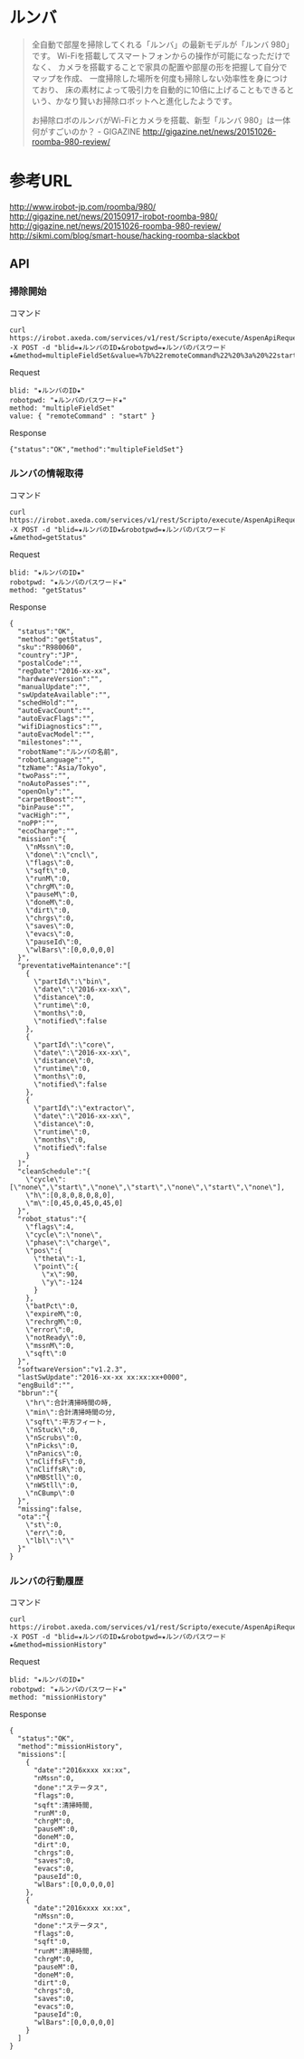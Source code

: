 
# ルンバ

>全自動で部屋を掃除してくれる「ルンバ」の最新モデルが「ルンバ 980」です。
>Wi-Fiを搭載してスマートフォンからの操作が可能になっただけでなく、
>カメラを搭載することで家具の配置や部屋の形を把握して自分でマップを作成、
>一度掃除した場所を何度も掃除しない効率性を身につけており、
>床の素材によって吸引力を自動的に10倍に上げることもできるという、かなり賢いお掃除ロボットへと進化したようです。
>
> お掃除ロボのルンバがWi-Fiとカメラを搭載、新型「ルンバ 980」は一体何がすごいのか？ - GIGAZINE
> http://gigazine.net/news/20151026-roomba-980-review/

# 参考URL
http://www.irobot-jp.com/roomba/980/  
http://gigazine.net/news/20150917-irobot-roomba-980/  
http://gigazine.net/news/20151026-roomba-980-review/  
http://sikmi.com/blog/smart-house/hacking-roomba-slackbot



## API 

### 掃除開始

コマンド
```
curl https://irobot.axeda.com/services/v1/rest/Scripto/execute/AspenApiRequest -X POST -d "blid=★ルンバのID★&robotpwd=★ルンバのパスワード★&method=multipleFieldSet&value=%7b%22remoteCommand%22%20%3a%20%22start%22%7d"
```

Request
```
blid: "★ルンバのID★"
robotpwd: "★ルンバのパスワード★"
method: "multipleFieldSet"
value: { "remoteCommand" : "start" }
```

Response
```
{"status":"OK","method":"multipleFieldSet"}
```


### ルンバの情報取得

コマンド
```
curl https://irobot.axeda.com/services/v1/rest/Scripto/execute/AspenApiRequest -X POST -d "blid=★ルンバのID★&robotpwd=★ルンバのパスワード★&method=getStatus"
```

Request
```
blid: "★ルンバのID★"
robotpwd: "★ルンバのパスワード★"
method: "getStatus"
```

Response
```
{
  "status":"OK",
  "method":"getStatus",
  "sku":"R980060",
  "country":"JP",
  "postalCode":"",
  "regDate":"2016-xx-xx",
  "hardwareVersion":"",
  "manualUpdate":"",
  "swUpdateAvailable":"",
  "schedHold":"",
  "autoEvacCount":"",
  "autoEvacFlags":"",
  "wifiDiagnostics":"",
  "autoEvacModel":"",
  "milestones":"",
  "robotName":"ルンバの名前",
  "robotLanguage":"",
  "tzName":"Asia/Tokyo",
  "twoPass":"",
  "noAutoPasses":"",
  "openOnly":"",
  "carpetBoost":"",
  "binPause":"",
  "vacHigh":"",
  "noPP":"",
  "ecoCharge":"",
  "mission":"{
    \"nMssn\":0,
    \"done\":\"cncl\",
    \"flags\":0,
    \"sqft\":0,
    \"runM\":0,
    \"chrgM\":0,
    \"pauseM\":0,
    \"doneM\":0,
    \"dirt\":0,
    \"chrgs\":0,
    \"saves\":0,
    \"evacs\":0,
    \"pauseId\":0,
    \"wlBars\":[0,0,0,0,0]
  }",
  "preventativeMaintenance":"[
    {
      \"partId\":\"bin\",
      \"date\":\"2016-xx-xx\",
      \"distance\":0,
      \"runtime\":0,
      \"months\":0,
      \"notified\":false
    },
    {
      \"partId\":\"core\",
      \"date\":\"2016-xx-xx\",
      \"distance\":0,
      \"runtime\":0,
      \"months\":0,
      \"notified\":false
    },
    {
      \"partId\":\"extractor\",
      \"date\":\"2016-xx-xx\",
      \"distance\":0,
      \"runtime\":0,
      \"months\":0,
      \"notified\":false
    }
  ]",
  "cleanSchedule":"{
    \"cycle\":[\"none\",\"start\",\"none\",\"start\",\"none\",\"start\",\"none\"],
    \"h\":[0,8,0,8,0,8,0],
    \"m\":[0,45,0,45,0,45,0]
  }",
  "robot_status":"{
    \"flags\":4,
    \"cycle\":\"none\",
    \"phase\":\"charge\",
    \"pos\":{
      \"theta\":-1,
      \"point\":{
        \"x\":90,
        \"y\":-124
      }
    },
    \"batPct\":0,
    \"expireM\":0,
    \"rechrgM\":0,
    \"error\":0,
    \"notReady\":0,
    \"mssnM\":0,
    \"sqft\":0
  }",
  "softwareVersion":"v1.2.3",
  "lastSwUpdate":"2016-xx-xx xx:xx:xx+0000",
  "engBuild":"",
  "bbrun":"{
    \"hr\":合計清掃時間の時,
    \"min\":合計清掃時間の分,
    \"sqft\":平方フィート,
    \"nStuck\":0,
    \"nScrubs\":0,
    \"nPicks\":0,
    \"nPanics\":0,
    \"nCliffsF\":0,
    \"nCliffsR\":0,
    \"nMBStll\":0,
    \"nWStll\":0,
    \"nCBump\":0
  }",
  "missing":false,
  "ota":"{
    \"st\":0,
    \"err\":0,
    \"lbl\":\"\"
  }"
}
```




### ルンバの行動履歴
コマンド
```
curl https://irobot.axeda.com/services/v1/rest/Scripto/execute/AspenApiRequest -X POST -d "blid=★ルンバのID★&robotpwd=★ルンバのパスワード★&method=missionHistory"
```

Request
```
blid: "★ルンバのID★"
robotpwd: "★ルンバのパスワード★"
method: "missionHistory"
```

Response
```
{
  "status":"OK",
  "method":"missionHistory",
  "missions":[
    {
      "date":"2016xxxx xx:xx",
      "nMssn":0,
      "done":"ステータス",
      "flags":0,
      "sqft":清掃時間,
      "runM":0,
      "chrgM":0,
      "pauseM":0,
      "doneM":0,
      "dirt":0,
      "chrgs":0,
      "saves":0,
      "evacs":0,
      "pauseId":0,
      "wlBars":[0,0,0,0,0]
    },
    {
      "date":"2016xxxx xx:xx",
      "nMssn":0,
      "done":"ステータス",
      "flags":0,
      "sqft":0,
      "runM":清掃時間,
      "chrgM":0,
      "pauseM":0,
      "doneM":0,
      "dirt":0,
      "chrgs":0,
      "saves":0,
      "evacs":0,
      "pauseId":0,
      "wlBars":[0,0,0,0,0]
    }
  ]
}
```

